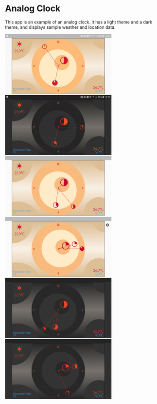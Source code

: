 # Analog Clock

This app is an example of an analog clock.
It has a light theme and a dark theme, and displays sample weather and location data.

<img src='analog_light.gif' width='350'>
<img src='analog_dark.gif' width='350'>
<br>

<img src='analog_light1.png' width='350'>
<img src='analog_light2.png' width='350'>
<br>

<img src='analog_dark1.png' width='350'>
<img src='analog_dark2.png' width='350'>
<br>

